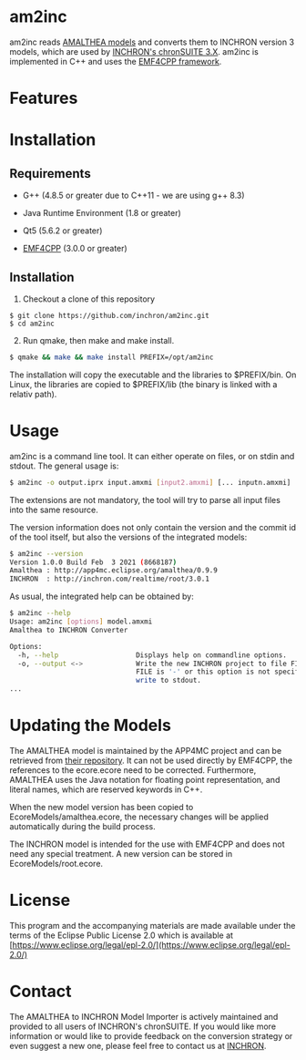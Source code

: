 # am2inc #

am2inc reads [AMALTHEA models](https://www.eclipse.org/app4mc) and converts
them to INCHRON version 3 models, which are used by [INCHRON's chronSUITE
3.X](https://www.inchron.com/chronsuite/). am2inc is implemented in C++ and
uses the [EMF4CPP framework](https://github.com/inchron/emf4cpp).


# Features #


# Installation #

## Requirements ##

* G++ (4.8.5 or greater due to C++11 - we are using g++ 8.3)

* Java Runtime Environment (1.8 or greater)

* Qt5 (5.6.2 or greater)

* [EMF4CPP](https://github.com/inchron/emf4cpp) (3.0.0 or greater)

## Installation ##

1. Checkout a clone of this repository
```
$ git clone https://github.com/inchron/am2inc.git
$ cd am2inc
```

2. Run qmake, then make and make install.
``` sh
$ qmake && make && make install PREFIX=/opt/am2inc
```

The installation will copy the executable and the libraries to $PREFIX/bin. On
Linux, the libraries are copied to $PREFIX/lib (the binary is linked with a
relativ path).

# Usage #

am2inc is a command line tool. It can either operate on files, or on stdin and
stdout. The general usage is:
``` sh
$ am2inc -o output.iprx input.amxmi [input2.amxmi] [... inputn.amxmi]
```

The extensions are not mandatory, the tool will try to parse all input files into the
same resource.

The version information does not only contain the version and the commit id of
the tool itself, but also the versions of the integrated models:
``` sh
$ am2inc --version
Version 1.0.0 Build Feb  3 2021 (8668187)
Amalthea : http://app4mc.eclipse.org/amalthea/0.9.9
INCHRON  : http://inchron.com/realtime/root/3.0.1
```

As usual, the integrated help can be obtained by:
``` sh
$ am2inc --help
Usage: am2inc [options] model.amxmi
Amalthea to INCHRON Converter

Options:
  -h, --help                   Displays help on commandline options.
  -o, --output <->             Write the new INCHRON project to file FILE. If
                               FILE is '-' or this option is not specified,
                               write to stdout.
...
```

# Updating the Models #

The AMALTHEA model is maintained by the APP4MC project and can be retrieved
from [their
repository](https://git.eclipse.org/r/plugins/gitiles/app4mc/org.eclipse.app4mc/+/refs/heads/master/plugins/org.eclipse.app4mc.amalthea.model/model-gen/ecore/). It
can not be used directly by EMF4CPP, the references to the ecore.ecore need to
be corrected. Furthermore, AMALTHEA uses the Java notation for floating point
representation, and literal names, which are reserved keywords in C++.

When the new model version has been copied to EcoreModels/amalthea.ecore, the
necessary changes will be applied automatically during the build process.

The INCHRON model is intended for the use with EMF4CPP and does not need any
special treatment. A new version can be stored in EcoreModels/root.ecore.

# License #

This program and the accompanying materials are made available under the terms
of the Eclipse Public License 2.0 which is available at
[https://www.eclipse.org/legal/epl-2.0/](https://www.eclipse.org/legal/epl-2.0/)

# Contact #

The AMALTHEA to INCHRON Model Importer is actively maintained and provided to
all users of INCHRON's chronSUITE. If you would like more information or
would like to provide feedback on the conversion strategy or even suggest a
new one, please feel free to contact us at
[INCHRON](mailto:support@inchron.com?subject=[am2inc]%20Your%20subject).
